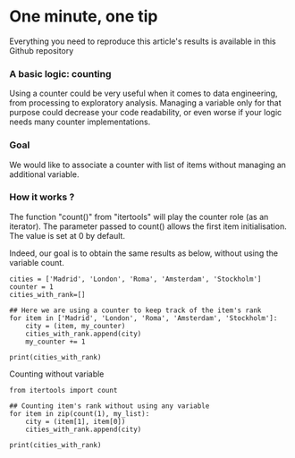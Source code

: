 # One minute, one tip

Everything you need to reproduce this article's results is available in this Github repository

### A basic logic: counting

Using a counter could be very useful when it comes to data engineering, from processing to exploratory analysis.
Managing a variable only for that purpose could decrease your code readability, or even worse if your logic needs many counter implementations.

### Goal
We would like to associate a counter with list of items without managing an additional variable.

### How it works ?
The function "count()" from "itertools" will play the counter role (as an iterator).
The parameter passed to count() allows the first item initialisation. The value is set at 0 by default.

Indeed, our goal is to obtain the same results as below, without using the variable count.
```
cities = ['Madrid', 'London', 'Roma', 'Amsterdam', 'Stockholm']
counter = 1
cities_with_rank=[]

## Here we are using a counter to keep track of the item's rank
for item in ['Madrid', 'London', 'Roma', 'Amsterdam', 'Stockholm']:
    city = (item, my_counter)
    cities_with_rank.append(city)
    my_counter += 1

print(cities_with_rank)
```

Counting without variable

```
from itertools import count

## Counting item's rank without using any variable
for item in zip(count(1), my_list):
    city = (item[1], item[0])
    cities_with_rank.append(city)

print(cities_with_rank)
```


